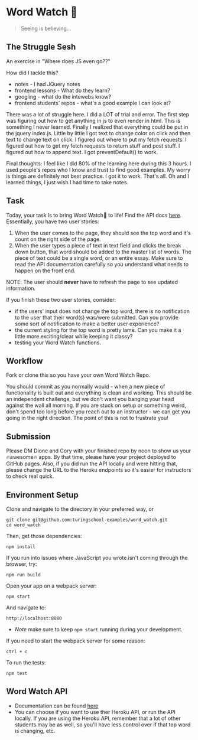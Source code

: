 # Word Watch 👀

> Seeing is believing...
## The Struggle Sesh

An exercise in "Where does JS even go??"

How did I tackle this?
- notes - I had JQuery notes
- frontend lessons - What do they learn?
- googling - what do the intewebs know?
- frontend students' repos - what's a good example I can look at?

There was a lot of struggle here. I did a LOT of trial and error. The first step was figuring out how to get anything in js to even render in html. This is something I never learned. Finally I realized that everything could be put in the jquery index.js. Little by little I got text to change color on click and then text to change text on click. I figured out where to put my fetch requests. I figured out how to get my fetch requests to return stuff and post stuff. I figured out how to append text. I got preventDefault() to work.

Final thoughts: I feel like I did 80% of the learning here during this 3 hours. I used people's repos who I know and trust to find good examples. My worry is things are definitely not best practice. I got it to work. That's all. Oh and I learned things, I just wish I had time to take notes.



## Task

Today, your task is to bring Word Watch👀 to life! Find the API docs [here](https://github.com/turingschool-examples/word-watch-api). Essentially, you have two user stories:

1. When the user comes to the page, they should see the top word and it's count on the right side of the page.
2. When the user types a piece of text in text field and clicks the break down button, that word should be added to the master list of words. The piece of text could be a single word, or an entire essay. Make sure to read the API documentation carefully so you understand what needs to happen on the front end.

NOTE: The user should **never** have to refresh the page to see updated information.

If you finish these two user stories, consider:

- if the users' input does not change the top word, there is no notification to the user that their word(s) was/were submitted. Can you provide some sort of notification to make a better user experience?
- the current styling for the top word is pretty lame. Can you make it a little more exciting/clear while keeping it classy?
- testing your Word Watch functions.

## Workflow

Fork or clone this so you have your own Word Watch Repo.

You should commit as you normally would - when a new piece of functionality is built out and everything is clean and working. This should be an independent challenge, but we don't want you banging your head against the wall all morning. If you are stuck on setup or something weird, don't spend too long before you reach out to an instructor - we can get you going in the right direction. The point of this is not to frustrate you!

## Submission

Please DM Dione and Cory with your finished repo by noon to show us your 🔥awesome🔥 apps. By that time, please have your project deployed to GitHub pages. Also, if you did run the API locally and were hitting that, please change the URL to the Heroku endpoints so it's easier for instructors to check real quick.

## Environment Setup

Clone and navigate to the directory in your preferred way, or

```shell
git clone git@github.com:turingschool-examples/word_watch.git
cd word_watch
```

Then, get those dependencies:

```shell
npm install
```

If you run into issues where JavaScript you wrote isn't coming through the browser, try:

```shell
npm run build
```

Open your app on a webpack server:

```shell
npm start
```

And navigate to:

```
http://localhost:8080
```

  * *Note* make sure to keep `npm start` running during your development.

If you need to start the webpack server for some reason:

```shell
ctrl + c
```

To run the tests:

```shell
npm test
```

## Word Watch API

* Documentation can be found [here](https://github.com/turingschool-examples/word-watch-api)
* You can choose if you want to use ther Heroku API, or run the API locally. If you are using the Heroku API, remember that a lot of other students may be as well, so you'll have less control over if that top word is changing, etc.
